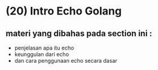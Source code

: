 # (20) Intro Echo Golang

## materi yang dibahas pada section ini :
  - penjelasan apa itu echo
  - keunggulan dari echo
  - dan cara penggunaan echo secara dasar
